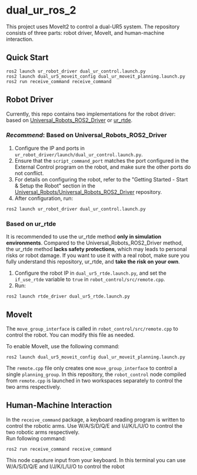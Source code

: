 # dual_ur_ros_2

This project uses MoveIt2 to control a dual-UR5 system. The repository consists of three parts: robot driver, MoveIt, and human-machine interaction.

## Quick Start
```
ros2 launch ur_robot_driver dual_ur_control.launch.py
ros2 launch dual_ur5_moveit_config dual_ur_moveit_planning.launch.py
ros2 run receive_command receive_command
```
## Robot Driver

Currently, this repo contains two implementations for the robot driver: based on [Universal_Robots_ROS2_Driver](https://github.com/UniversalRobots/Universal_Robots_ROS2_Driver) or [ur_rtde](https://sdurobotics.gitlab.io/ur_rtde/).

### *Recommend*: Based on Universal_Robots_ROS2_Driver

1. Configure the IP and ports in `ur_robot_driver/launch/dual_ur_control.launch.py`.
2. Ensure that the `script_command_port` matches the port configured in the External Control program on the robot, and make sure the other ports do not conflict.
3. For details on configuring the robot, refer to the "Getting Started - Start & Setup the Robot" section in the [Universal_Robots/Universal_Robots_ROS2_Driver](https://github.com/UniversalRobots/Universal_Robots_ROS2_Driver) repository.
4. After configuration, run:
```
ros2 launch ur_robot_driver dual_ur_control.launch.py
```
### Based on ur_rtde

It is recommended to use the ur_rtde method **only in simulation environments**. Compared to the Universal_Robots_ROS2_Driver method, the ur_rtde method **lacks safety protections**, which may leads to personal risks or robot damage. If you want to use it with a real robot, make sure you fully understand this repository, ur_rtde, and **take the risk on your own**.

1. Configure the robot IP in `dual_ur5_rtde.launch.py`, and set the `if_use_rtde` variable to `true` in `robot_control/src/remote.cpp`.
2. Run:
```
ros2 launch rtde_driver dual_ur5_rtde.launch.py
```
## MoveIt

The `move_group_interface` is called in `robot_control/src/remote.cpp` to control the robot. You can modify this file as needed.

To enable MoveIt, use the following command:
```
ros2 launch dual_ur5_moveit_config dual_ur_moveit_planning.launch.py
```
The `remote.cpp` file only creates one `move_group_interface` to control a single `planning_group`. In this repository, the `robot_control` node compiled from `remote.cpp` is launched in two workspaces separately to control the two arms respectively.

## Human-Machine Interaction

In the `receive_command` package, a keyboard reading program is written to control the robotic arms. Use W/A/S/D/Q/E and I/J/K/L/U/O to control the two robotic arms respectively.  
Run following command:
```
ros2 run receive_command receive_command
```
This node caputure input from your keyboard. In this terminal you can use W/A/S/D/Q/E and I/J/K/L/U/O to control the robot
